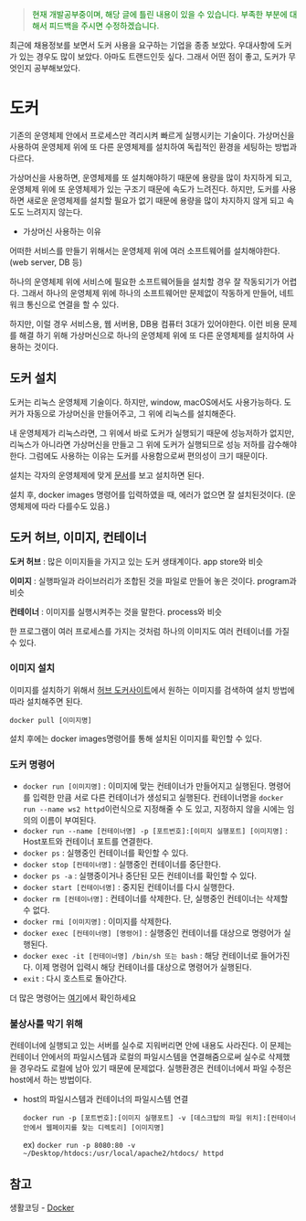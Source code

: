 > <span style="color:green">현재 개발공부중이며, 해당 글에 틀린 내용이 있을 수 있습니다. 부족한 부분에 대해서 피드백을 주시면 수정하겠습니다.</span>

최근에 채용정보를 보면서 도커 사용을 요구하는 기업을 종종 보았다. 우대사항에 도커가 있는 경우도 많이 보았다. 아마도 트랜드인듯 싶다. 그래서 어떤 점이 좋고, 도커가 무엇인지 공부해보았다.

# 도커

기존의 운영체제 안에서 프로세스만 격리시켜 빠르게 실행시키는 기술이다. 가상머신을 사용하여 운영체제 위에 또 다른 운영체제를 설치하여 독립적인 환경을 세팅하는 방법과 다르다.

가상머신을 사용하면, 운영체제를 또 설치해야하기 때문에 용량을 많이 차지하게 되고, 운영체제 위에 또 운영체제가 있는 구조기 때문에 속도가 느려진다. 하지만, 도커를 사용하면 새로운 운영체제를 설치할 필요가 없기 때문에 용량을 많이 차지하지 않게 되고 속도도 느려지지 않는다.

- 가상머신 사용하는 이유

어떠한 서비스를 만들기 위해서는 운영체제 위에 여러 소프트웨어를 설치해야한다.(web server, DB 등)

하나의 운영체제 위에 서비스에 필요한 소프트웨어들을 설치할 경우 잘 작동되기가 어렵다. 그래서 하나의 운영체제 위에 하나의 소프트웨어만 문제없이 작동하게 만들어, 네트워크 통신으로 연결을 할 수 있다.

하지만, 이럴 경우 서비스용, 웹 서버용, DB용 컴퓨터 3대가 있어야한다. 이런 비용 문제를 해결 하기 위해 가상머신으로 하나의 운영체제 위에 또 다른 운영체제를 설치하여 사용하는 것이다.

## 도커 설치

도커는 리눅스 운영체제 기술이다. 하지만, window, macOS에서도 사용가능하다. 도커가 자동으로 가상머신을 만들어주고, 그 위에 리눅스를 설치해준다.

내 운영체제가 리눅스라면, 그 위에서 바로 도커가 실행되기 때문에 성능저하가 없지만, 리눅스가 아니라면 가상머신을 만들고 그 위에 도커가 실행되므로 성능 저하를 감수해야한다. 그럼에도 사용하는 이유는 도커를 사용함으로써 편의성이 크기 때문이다.

설치는 각자의 운영체제에 맞게 [문서](https://docs.docker.com/get-docker/)를 보고 설치하면 된다.

설치 후, docker images 명령어를 입력하였을 때, 에러가 없으면 잘 설치된것이다. (운영체제에 따라 다를수도 있음.)

## 도커 허브, 이미지, 컨테이너

**도커 허브** : 많은 이미지들을 가지고 있는 도커 생태계이다. app store와 비슷

**이미지** : 실행파일과 라이브러리가 조합된 것을 파일로 만들어 놓은 것이다. program과 비슷

**컨테이너** : 이미지를 실행시켜주는 것을 말한다. process와 비슷

한 프로그램이 여러 프로세스를 가지는 것처럼 하나의 이미지도 여러 컨테이너를 가질 수 있다.

### 이미지 설치

이미지를 설치하기 위해서 [허브 도커사이트](https://hub.docker.com/search?type=image)에서 원하는 이미지를 검색하여 설치 방법에 따라 설치해주면 된다.

`docker pull [이미지명]`

설치 후에는 docker images명령어를 통해 설치된 이미지를 확인할 수 있다.

### 도커 명령어

- `docker run [이미지명]` : 이미지에 맞는 컨테이너가 만들어지고 실행된다. 명령어를 입력한 만큼 서로 다른 컨테이너가 생성되고 실행된다. 컨테이너명을 `docker run --name ws2 httpd`이런식으로 지정해줄 수 도 있고, 지정하지 않을 시에는 임의의 이름이 부여된다.
- `docker run --name [컨테이너명] -p [포트번호]:[이미지 실행포트] [이미지명]` : Host포트와 컨테이너 포트를 연결한다.
- `docker ps` : 실행중인 컨테이너를 확인할 수 있다.
- `docker stop [컨테이너명]` : 실행중인 컨테이너를 중단한다.
- `docker ps -a` : 실행중이거나 중단된 모든 컨테이너를 확인할 수 있다.
- `docker start [컨테이너명]` : 중지된 컨테이너를 다시 실행한다.
- `docker rm [컨테이너명]` : 컨테이너를 삭제한다. 단, 실행중인 컨테이너는 삭제할 수 없다.
- `docker rmi [이미지명]` : 이미지를 삭제한다.
- `docker exec [컨테이너명] [명령어]` : 실행중인 컨테이너를 대상으로 명령어가 실행된다.
- `docker exec -it [컨테이너명] /bin/sh 또는 bash` : 해당 컨테이너로 들어가진다. 이제 명령어 입력시 해당 컨테이너를 대상으로 명령어가 실행된다.
- `exit` : 다시 호스트로 돌아간다.

더 많은 명령어는 [여기](https://docs.docker.com/engine/reference/commandline/run/)에서 확인하세요

### 불상사를 막기 위해

컨테이너에 실행되고 있는 서버를 실수로 지워버리면 안에 내용도 사라진다. 이 문제는 컨테이너 안에서의 파일시스템과 로컬의 파일시스템을 연결해줌으로써 실수로 삭제했을 경우라도 로컬에 남아 있기 때문에 문제없다. 실행환경은 컨테이너에서 파일 수정은 host에서 하는 방법이다.

- host의 파일시스템과 컨테이너의 파일시스템 연결

  `docker run -p [포트번호]:[이미지 실행포트] -v [데스크탑의 파일 위치]:[컨테이너 안에서 웹페이지를 찾는 디렉토리] [이미지명]`

  ex) `docker run -p 8080:80 -v ~/Desktop/htdocs:/usr/local/apache2/htdocs/ httpd`

## 참고

생활코딩 - [Docker](https://youtu.be/Ps8HDIAyPD0)
